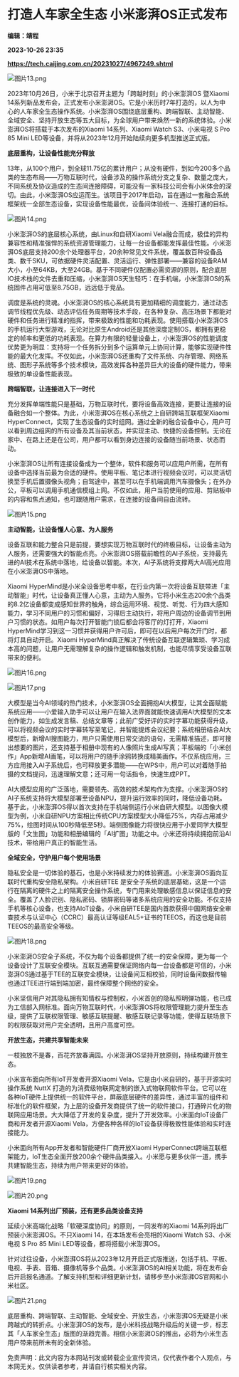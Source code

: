 # 打造人车家全生态 小米澎湃OS正式发布
**编辑：靖程**

**2023-10-26 23:35**

**https://tech.caijing.com.cn/20231027/4967249.shtml**

![图片13.png](https://upload.chinaz.com/2023/1026/6383395931194618251373378.png "图片13.png")

2023年10月26日，小米于北京召开主题为「跨越时刻」的小米澎湃OS 暨Xiaomi 14系列新品发布会，正式发布小米澎湃OS。它是小米历时7年打造的，以人为中心的人车家全生态操作系统。小米澎湃OS围绕底层重构、跨端智联、主动智能、全域安全、坚持开放生态等五大目标，为全球用户带来焕然一新的系统体验。小米澎湃OS将搭载于本次发布的Xiaomi 14系列、Xiaomi Watch S3、小米电视 S Pro 85 Mini LED等设备，并将从2023年12月开始陆续向更多机型推送正式版。

**底层重构，让设备性能充分释放**

13年，从100个用户，到全球11.75亿的累计用户；从没有硬件，到如今200多个品类的生态布局——万物互联时代，设备涉及的操作系统分支之复杂、数量之庞大，不同系统及协议造成的生态间连接障碍，可能没有一家科技公司会有小米体会的深切。由此，小米澎湃OS应运而生。该项目于2017年启动，旨在通过一套融合系统框架统一全部生态设备，实现设备性能最优，设备间体验统一、连接打通的目标。

![图片14.png](https://upload.chinaz.com/2023/1026/6383395938337752468287748.png "图片14.png")

小米澎湃OS的底层核心系统，由Linux和自研Xiaomi Vela融合而成，极佳的异构兼容性和精准强悍的系统资源管理能力，让每一台设备都能发挥最佳性能。小米澎湃OS底层支持200余个处理器平台，20余种常见文件系统，覆盖数百种设备品类、数千SKU，可依据硬件灵活配置、灵活运行、弹性部署——兼容的设备RAM大小，小至64KB，大至24GB。基于不同硬件仅配置必需资源的原则，配合底层IO技术栈的文件去重和压缩，小米澎湃OS天生轻巧：在手机端，小米澎湃OS的系统固件占用可低至8.75GB，远远低于竞品。

调度是系统的灵魂。小米澎湃OS的核心系统具有更加精细的调度能力，通过动态调节线程优先级、动态评估任务周期等技术手段，在各种复杂、高压场景下都能对硬件和任务进行精准的指挥，带来极致的性能和功耗表现。使用搭载小米澎湃OS的手机运行大型游戏，无论对比原生Android还是其他深度定制OS，都拥有更稳定的帧率和更低的功耗表现。在算力有限的轻量设备上，小米澎湃OS的性能调度优势更为明显：支持将一个任务拆分到多个运算单元上协同计算，能够实现硬件性能的最大化发挥。不仅如此，小米澎湃OS还重构了文件系统、内存管理、网络系统、图形子系统等多个技术模块，高效发挥各种差异巨大的设备的硬件能力，带来极致的单设备性能表现。

**跨端智联，让连接进入下一时代**

充分发挥单端性能只是基础，万物互联时代，要将设备高效连接，更要让连接的设备融合如一个整体。为此，小米澎湃OS在核心系统之上自研跨端互联框架Xiaomi HyperConnect，实现了生态设备的实时组网。通过全新的融合设备中心，用户可以看到周边组网的所有设备及其当前状态，并实现主动、快捷的设备控制。无论在家中、在路上还是在公司，用户都可以看到身边连接的设备随当前场景、状态而动。

小米澎湃OS让所有连接设备成为一个整体，软件和服务可以应用户所需，在所有设备中选择当前最为合适的硬件。使用平板、笔记本进行视频会议时，可以灵活切换至手机后置摄像头视角；自驾途中，甚至可以在手机端调用汽车摄像头；在外办公，平板可以调用手机通信模组上网。不仅如此，用户当前使用的应用、剪贴板中的内容和焦点通知，也可跟随用户需求，在连接的设备间自由流转。

![图片15.png](https://upload.chinaz.com/2023/1026/6383395940575493125247878.png "图片15.png")

**主动智能，让设备懂人心意、为人服务**

设备互联和能力整合只是前提，要想实现万物互联时代的终极目标，让设备主动为人服务，还需要强大的智能点亮。小米澎湃OS搭载前瞻性的AI子系统，支持最先进的AI技术在系统中落地，给设备以智能。本次，AI子系统将支撑两大AI高光应用在小米澎湃OS中落地。

Xiaomi HyperMind是小米全设备思考中枢，在行业内第一次将设备互联带进「主动智能」时代，让设备真正懂人心意，主动为人服务。它将小米生态200余个品类的8.2亿设备都变成感知世界的触角，综合运用环境、视觉、听觉、行为四大感知能力，学习不同用户的习惯和偏好，习得后主动执行，将用户周边的设备调节到用户习惯的状态。如用户每次打开智能门锁后都会将客厅的灯打开，Xiaomi HyperMind学习到这一习惯并获得用户许可后，即可在以后用户每次开门时，都将灯具自动开启。Xiaomi HyperMind真正解决了传统设备互联逻辑繁琐、学习成本高的问题，让用户无需理解复杂的操作逻辑和触发机制，也能尽情享受设备互联带来的便利。

![图片16.png](https://upload.chinaz.com/2023/1026/6383395947548561157595175.png "图片16.png")

![图片17.png](https://upload.chinaz.com/2023/1026/6383395948877745048610739.png "图片17.png")

大模型是当今AI领域的热门技术，小米澎湃OS全面拥抱AI大模型，让其全面赋能系统应用——小爱输入助手可以让用户在输入法界面就能快速调用AI大模型的文本创作能力，如生成发言稿、总结文章等；此前广受好评的实时字幕功能获得升级，可以将视频会议的实时字幕转写至笔记，并智能提炼会议纪要；系统相册结合AI大模型后，新增AI搜图能力，用户只需使用日常交流的语句，无需精准描述，即可搜出想要的图片，还支持基于相册中现有的人像照片生成AI写真；平板端的「小米创作」App新增AI画笔，可以将用户的随手涂鸦转换成精美画作。不仅系统应用，三方应用接入AI子系统后，也可释放更多潜能——在WPS中，用户可以对着随手拍摄的文档提问，迅速理解文意；还可用一句话指令，快速生成PPT。

AI大模型应用的广泛落地，需要领先、高效的技术架构作为支撑。小米澎湃OS的AI子系统支持将大模型部署至设备NPU，提升运行效率的同时，降低设备功耗。基于此，小米澎湃OS得以首次支持在手机端侧运行小米自研大模型。以图像大模型为例，小米自研NPU方案相比传统CPU方案模型大小降低75%，内存占用减少75%，绘图时间从100秒降低至5秒。端侧图像能力将很快应用于小爱同学大模型版的「文生图」功能和相册编辑的「AI扩图」功能之中。小米还将持续拥抱前沿AI技术，带给用户真正的智能生活。

**全域安全，守护用户每个使用场景**

隐私安全是一切体验的基石，也是小米持续发力的体验赛道。小米澎湃OS面向互联时代重构安全隐私架构。小米自研TEE 是安全子系统的底层基础，这是一个运行在隔离的硬件之上的隔离安全操作系统，专门用来处理敏感信息以保证信息的安全。覆盖了人脸识别、隐私密码、锁屏密码等诸多系统应用的安全功能。不仅支持手机等核心设备，也支持AIoT设备。小米自研TEE是国内首款获得中国网络安全审查技术与认证中心（CCRC）最高认证等级EAL5+证书的TEEOS，而这也是目前TEEOS的最高安全等级。

![图片18.png](https://upload.chinaz.com/2023/1026/6383395952752380971027802.png "图片18.png")

小米澎湃OS安全子系统，不仅为每个设备都提供了统一的安全保障，更为每一个设备设计了互联安全模块。互联互通需要保证网络内每一台设备都是可信的，小米澎湃OS通过基于TEE的互联安全模块，让设备间互相校验，同时设备间数据传输也通过TEE进行端到端加密，最终保障整个网络的安全。

小米坚信用户对其隐私拥有知情权与控制权，小米首创的隐私照明弹功能，也已成为工信部入网标准。面向万物互联时代，小米澎湃OS将权限管理能力提升至生态级，提供了互联权限管理、敏感互联提醒、敏感互联记录等功能，使得互联场景下的权限获取对用户完全透明，且用户高度可控。

**开放生态，共建共享智能未来**

一枝独放不是春，百花齐放春满园。小米澎湃OS坚持开放原则，持续构建开放生态。

小米宣布面向所有IoT开发者开源Xiaomi Vela，它是由小米自研的，基于开源实时操作系统 NuttX 打造的为消费级物联网定制的嵌入式物联网软件平台。它可以在各种IoT硬件上提供统一的软件平台，屏蔽底层硬件的差异性，通过丰富的组件和标准化的软件框架，为上层的设备开发商提供了统一的软件接口，打通碎片化的物联网应用场景。大大降低了开发的复杂度，提升了开发效率。小米面向IoT设备厂商和开发者开源Xiaomi Vela，方便各种各样的IoT设备获得极致性能体验和实时连接能力。

小米面向所有App开发者和智能硬件厂商开放Xiaomi HyperConnect跨端互联框架能力，IoT生态全面开放200余个硬件品类接入。小米愿与更多伙伴一道，携手共建智能生态，持续为用户带来更好的体验。

![图片19.png](https://upload.chinaz.com/2023/1026/6383395960511495886430756.png "图片19.png")

![图片20.png](https://upload.chinaz.com/2023/1026/6383395961745682489016816.png "图片20.png")

**Xiaomi 14系列出厂预装，还有更多品类设备支持**

延续小米高端化战略「软硬深度协同」的原则，一同发布的Xiaomi 14系列将出厂预装小米澎湃OS。不只Xiaomi 14，在本场发布会亮相的Xiaomi Watch S3、小米电视 S Pro 85 Mini LED等设备，都将搭载小米澎湃OS。

针对过往设备，小米澎湃OS将从2023年12月开启正式版推送，包括手机、平板、电视、手表、音箱、摄像机等多个品类。小米澎湃OS的AI相关功能，将在发布会后开启报名通道。了解支持机型和详细更新计划，请移步至小米澎湃OS官网和小米社区。

![图片21.png](https://upload.chinaz.com/2023/1026/6383395963894298604851965.png "图片21.png")

底层重构、跨端智联、主动智能、全域安全、开放生态，小米澎湃OS无疑是小米跨越式的转折点。小米澎湃OS的发布，是小米科技战略升级后的关键一步，标志其「人车家全生态」版图的渐趋完善。相信小米澎湃OS的推出，必将为小米生态用户带来前所未有的全新体验。

免责声明：此文内容为本网站刊发或转载企业宣传资讯，仅代表作者个人观点，与本网无关。仅供读者参考，并请自行核实相关内容。